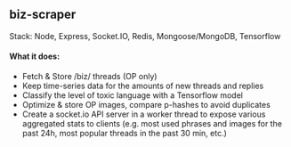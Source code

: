 ## biz-scraper

Stack: Node, Express, Socket.IO, Redis, Mongoose/MongoDB, Tensorflow

#### What it does:
- Fetch & Store /biz/ threads (OP only)
- Keep time-series data for the amounts of new threads and replies
- Classify the level of toxic language with a Tensorflow model
- Optimize & store OP images, compare p-hashes to avoid duplicates
- Create a socket.io API server in a worker thread to expose various aggregated stats to clients (e.g. most used phrases and images for the past 24h, most popular threads in the past 30 min, etc.)
